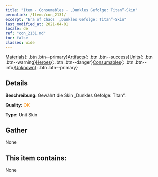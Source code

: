 ```yaml
---
title: "Item - Consumables - „Dunkles Gefolge: Titan“-Skin"
permalink: /Items/con_2131/
excerpt: "Era of Chaos  „Dunkles Gefolge: Titan“-Skin"
last_modified_at: 2021-04-01
locale: de
ref: "con_2131.md"
toc: false
classes: wide
---
```

 [Materials](/de/Items/){: .btn .btn--primary}[Artifacts](/de/Items/Artifacts/){: .btn .btn--success}[Units](/de/Items/Units/){: .btn .btn--warning}[Heroes](/de/Items/Heroes/){: .btn .btn--danger}[Consumables](/de/Items/Consumables/){: .btn .btn--info}[Unknown](/de/Items/Unknown/){: .btn .btn--primary}

## Details
 **Beschreibung:** Gewährt die Skin „Dunkles Gefolge: Titan“.

 **Quality:** <span style="color: #FF8C00">OK</span>

 **Type:** Unit Skin

## Gather

  None

## This item contains:

  None

